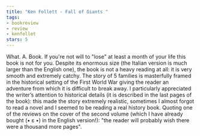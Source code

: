 ```yaml
---
title: "Ken Follett - Fall of Giants "
tags: 
- bookreview 
- review
- kenfollet
stars: 5
---
```

What. A. Book. 
If you're not will to "lose" at least a month of your life this book is not for you. Despite its enormous size (the Italian version is much larger than the English one), the book is not a heavy reading at all: it is very smooth and extremely catchy. The story of 5 families is masterfully framed in the historical setting of the First World War giving the reader an adventure from which it is difficult to break away. I particularly appreciated the writer’s attention to historical details (it is described in the last pages of the book): this made the story extremely realistic, sometimes I almost forgot to read a novel and I seemed to be reading a real history book.
Quoting one of the reviews on the cover of the second volume (which I have already bought (• ε •) in the English version!): "the reader will probably wish there were a thousand more pages".
